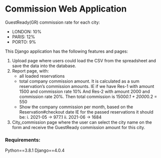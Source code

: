 # Commission Web Application

GuestReady(GR) commission rate for each city:

- LONDON: 10%
- PARIS: 12%
- PORTO: 9%

This Django application has the following features and pages:

1. Upload page where users could load the CSV from the spreadsheet and save the data into the database.
2. Report page, with:
   - all loaded reservations
   - total company commission amount. It is calculated as a sum reservation’s commission amounts.
     IE if we have Res-1 with amount 1500 and commission rate 10% And Res-2 with amount 2000 and commission rate 20%. Then total commission is 1500*0.1 + 2000*0.2 = 550
   - Show the company commission per month, based on the Reservation#checkout date IE for the passed reservations it should be:
     i. 2021-05 -> 977.1
     ii. 2021-06 -> 1684
3. City_commission page where the user can select the city name on the form and receive the GuestReady commission amount for this city.

### Requirements:

Python==3.8.1
Django==4.0.4
